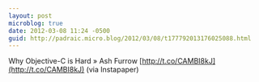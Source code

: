 ```yaml
---
layout: post
microblog: true
date: 2012-03-08 11:24 -0500
guid: http://padraic.micro.blog/2012/03/08/t177792013176025088.html
---
```

Why Objective-C is Hard » Ash Furrow [http://t.co/CAMBI8kJ](http://t.co/CAMBI8kJ) (via Instapaper)
